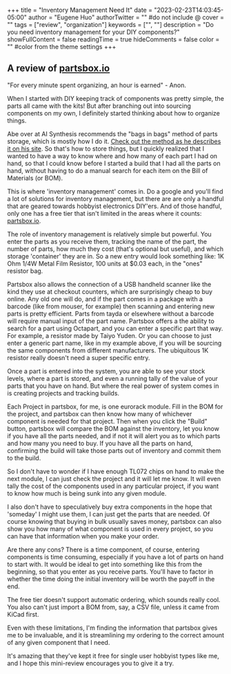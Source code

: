 +++
title = "Inventory Management Need It"
date = "2023-02-23T14:03:45-05:00"
author = "Eugene Huo"
authorTwitter = "" #do not include @
cover = ""
tags = ["review", "organization"]
keywords = ["", ""]
description = "Do you need inventory management for your DIY components?"
showFullContent = false
readingTime = true
hideComments = false
color = "" #color from the theme settings
+++
## A review of [partsbox.io](http://partsbox.io)

"For every minute spent organizing, an hour is earned" - Anon.

When I started with DIY keeping track of components was pretty simple, the parts all came with the kits! But after branching out into sourcing components on my own, I definitely started thinking about how to organize things. 

Abe over at AI Synthesis recommends the "bags in bags" method of parts storage, which is mostly how I do it. [Check out the method as he describes it on his site](https://aisynthesis.com/how-to-store-diy-synth-parts/). So that's how to store things, but I quickly realized that I wanted to have a way to know where and how many of each part I had on hand, so that I could know before I started a build that I had all the parts on hand, without having to do a manual search for each item on the Bill of Materials (or BOM).

This is where 'inventory management' comes in. Do a google and you'll find a lot of solutions for inventory management, but there are are only a handful that are geared towards hobbyist electronics DIY'ers. And of those handful, only one has a free tier that isn't limited in the areas where it counts: [partsbox.io](http://partsbox.io).

The role of inventory management is relatively simple but powerful. You enter the parts as you receive them, tracking the name of the part, the number of parts, how much they cost (that's optional but useful), and which storage 'container' they are in. So a new entry would look something like: 1K Ohm 1/4W Metal Film Resistor, 100 units at $0.03 each, in the "ones" resistor bag.

Partsbox also allows the connection of a USB handheld scanner like the kind they use at checkout counters, which are surprisingly cheap to buy online. Any old one will do, and if the part comes in a package with a barcode (like from mouser, for example) then scanning and entering new parts is pretty efficient. Parts from tayda or elsewhere without a barcode will require manual input of the part name. Partsbox offers a the ability to search for a part using Octapart, and you can enter a specific part that way. For example, a resistor made by Taiyo Yuden. Or you can choose to just enter a generic part name, like in my example above, if you will be sourcing the same components from different manufacturers. The ubiquitous 1K resistor really doesn't need a super specific entry.

Once a part is entered into the system, you are able to see your stock levels, where a part is stored, and even a running tally of the value of your parts that you have on hand. But where the real power of system comes in is creating projects and tracking builds.

Each Project in partsbox, for me, is one eurorack module. Fill in the BOM for the project, and partsbox can then know how many of whichever component is needed for that project. Then when you click the "Build" button, partsbox will compare the BOM against the inventory, let you know if you have all the parts needed, and if not it will alert you as to which parts and how many you need to buy. If you have all the parts on hand, confirming the build will take those parts out of inventory and commit them to the build.

So I don't have to wonder if I have enough TL072 chips on hand to make the next module, I can just check the project and it will let me know. It will even tally the cost of the components used in any particular project, if you want to know how much is being sunk into any given module.

I also don't have to speculatively buy extra components in the hope that 'someday' I might use them, I can just get the parts that are needed. Of course knowing that buying in bulk usually saves money, partsbox can also show you how many of what component is used in every project, so you can have that information when you make your order.

Are there any cons? There is a time component, of course, entering components is time consuming, especially if you have a lot of parts on hand to start with. It would be ideal to get into something like this from the beginning, so that you enter as you receive parts. You'll have to factor in whether the time doing the initial inventory will be worth the payoff in the end.

The free tier doesn't support automatic ordering, which sounds really cool. You also can't just import a BOM from, say, a CSV file, unless it came from KiCad first.

Even with these limitations, I'm finding the information that partsbox gives me to be invaluable, and it is streamlining my ordering to the correct amount of any given component that I need.

It's amazing that they've kept it free for single user hobbyist types like me, and I hope this mini-review encourages you to give it a try.
